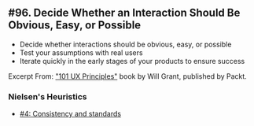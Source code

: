 ## #96. Decide Whether an Interaction Should Be Obvious, Easy, or Possible
-  Decide whether interactions should be obvious, easy, or possible
-  Test your assumptions with real users
-  Iterate quickly in the early stages of your products to ensure success

Excerpt From: ["101 UX Principles"](https://www.packtpub.com/web-development/101-ux-principles) book by Will Grant, published by Packt.

### Nielsen's Heuristics
- [#4: Consistency and standards](https://github.com/fullcircle23/fullcircle23.github.io/blob/master/2020/ui-ux/ui-ux-principles-and-best-practices.md#4-consistency-and-standards)
